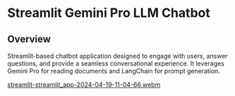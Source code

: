 # Streamlit Gemini Pro LLM Chatbot

## Overview

Streamlit-based chatbot application designed to engage with users, answer questions, and provide a seamless conversational experience. It leverages Gemini Pro for reading documents and LangChain for prompt generation.


[streamlit-streamlit_app-2024-04-19-11-04-66.webm](https://github.com/Alphapara97/Streamlit-GeminiPro/assets/26819360/0e3c1895-4898-4365-8920-e0a94b3c5d09)
